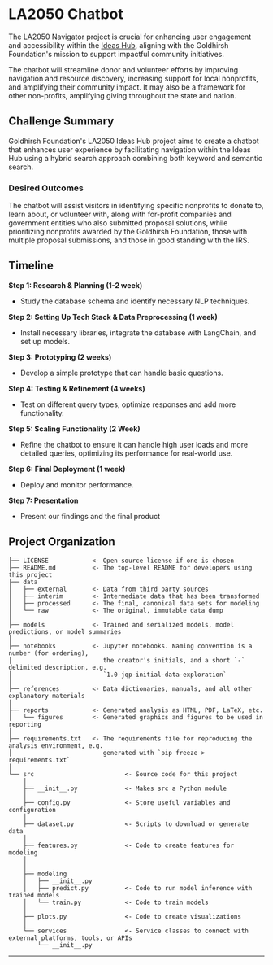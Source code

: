 # LA2050 Chatbot

The LA2050 Navigator project is crucial for enhancing user engagement and accessibility within the [Ideas Hub](https://la2050.org/ideas), aligning with the Goldhirsh Foundation's mission to support impactful community initiatives. 

The chatbot will streamline donor and volunteer efforts by improving navigation and resource discovery, increasing support for local nonprofits, and amplifying their community impact. It may also be a framework for other non-profits, amplifying giving throughout the state and nation.

## Challenge Summary

Goldhirsh Foundation's LA2050 Ideas Hub project aims to create a chatbot that enhances user experience by facilitating navigation within the Ideas Hub using a hybrid search approach combining both keyword and semantic search.

### Desired Outcomes

The chatbot will assist visitors in identifying specific nonprofits to donate to, learn about, or volunteer with, along with for-profit companies and government entities who also submitted proposal solutions, while prioritizing nonprofits awarded by the Goldhirsh Foundation, those with multiple proposal submissions, and those in good standing with the IRS.

## Timeline

**Step 1: Research & Planning (1-2 week)**
- Study the database schema and identify necessary NLP techniques. 

**Step 2: Setting Up Tech Stack & Data Preprocessing (1 week)**
- Install necessary libraries, integrate the database with LangChain, and set up models.

**Step 3: Prototyping (2 weeks)**
- Develop a simple prototype that can handle basic questions.

**Step 4: Testing & Refinement (4 weeks)**
- Test on different query types, optimize responses and add more functionality.

**Step 5: Scaling Functionality (2 Week)**
- Refine the chatbot to ensure it can handle high user loads and more detailed queries, optimizing its performance for real-world use.

**Step 6: Final Deployment (1 week)**
- Deploy and monitor performance.

**Step 7: Presentation**
- Present our findings and the final product

## Project Organization
```
├── LICENSE            <- Open-source license if one is chosen
├── README.md          <- The top-level README for developers using this project
├── data
│   ├── external       <- Data from third party sources
│   ├── interim        <- Intermediate data that has been transformed
│   ├── processed      <- The final, canonical data sets for modeling
│   └── raw            <- The original, immutable data dump
│
├── models             <- Trained and serialized models, model predictions, or model summaries
│
├── notebooks          <- Jupyter notebooks. Naming convention is a number (for ordering),
│                         the creator's initials, and a short `-` delimited description, e.g.
│                         `1.0-jqp-initial-data-exploration`
│
├── references         <- Data dictionaries, manuals, and all other explanatory materials
│
├── reports            <- Generated analysis as HTML, PDF, LaTeX, etc.
│   └── figures        <- Generated graphics and figures to be used in reporting
│
├── requirements.txt   <- The requirements file for reproducing the analysis environment, e.g.
│                         generated with `pip freeze > requirements.txt`
│
└── src                         <- Source code for this project
    │
    ├── __init__.py             <- Makes src a Python module
    │
    ├── config.py               <- Store useful variables and configuration
    │
    ├── dataset.py              <- Scripts to download or generate data
    │
    ├── features.py             <- Code to create features for modeling
    │
    │    
    ├── modeling                
    │   ├── __init__.py 
    │   ├── predict.py          <- Code to run model inference with trained models          
    │   └── train.py            <- Code to train models
    │
    ├── plots.py                <- Code to create visualizations 
    │
    └── services                <- Service classes to connect with external platforms, tools, or APIs
        └── __init__.py 
```

--------
